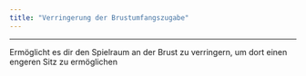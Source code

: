 ```yaml
---
title: "Verringerung der Brustumfangszugabe"
---
```


***

Ermöglicht es dir den Spielraum an der Brust zu verringern, um dort einen engeren Sitz zu ermöglichen




